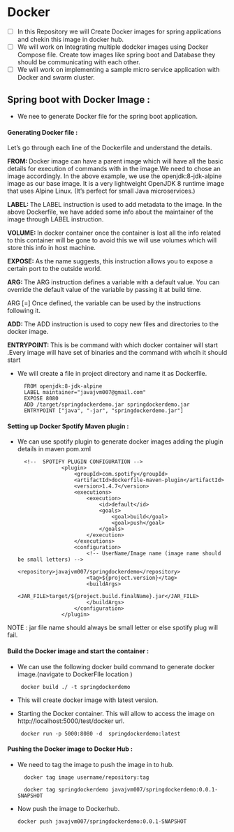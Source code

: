 # Docker  
- [ ] In this Repository we will Create Docker images for spring applications and chekin this image in docker hub.  
- [ ] We will work on Integrating multiple dodcker images using Docker Compose file.  Create tow images like spring boot and Database they should be communicating with each other.  
- [ ] We will work on implementing a sample micro service application with Docker and swarm cluster.  

## Spring boot with Docker Image :

* We nee to generate Docker file for the spring boot application.  

#### Generating Docker file : 

Let’s go through each line of the Dockerfile and understand the details.

<b>FROM: </b> Docker image can have a parent image which will have all the basic details for execution of commands with in the image.We need to chose an image accordingly. In the above example, we use the openjdk:8-jdk-alpine image as our base image. It is a very lightweight OpenJDK 8 runtime image that uses Alpine Linux. (It’s perfect for small Java microservices.) 

<b>LABEL: </b> The LABEL instruction is used to add metadata to the image. In the above Dockerfile, we have added some info about the maintainer of the image through LABEL instruction.

<b>VOLUME:  </b>  In docker container once the container is lost all the info related to this container will be gone to avoid this we will use volumes which will store this info in host machine.  

<b>EXPOSE:  </b> As the name suggests, this instruction allows you to expose a certain port to the outside world.

<b>ARG:  </b>The ARG instruction defines a variable with a default value. You can override the default value of the variable by passing it at build time.

ARG <name>[=<default value>]
Once defined, the variable can be used by the instructions following it.

<b>ADD:  </b> The ADD instruction is used to copy new files and directories to the docker image.

<b>ENTRYPOINT:  </b> This is be command with which docker container will start .Every image will have set of binaries and the command with whcih it should start  

* We will create a file in project directory and name it as Dockerfile. 

        FROM openjdk:8-jdk-alpine
        LABEL maintainer="javajvm007@gmail.com"
        EXPOSE 8080
        ADD /target/springdockerdemo.jar springdockerdemo.jar
        ENTRYPOINT ["java", "-jar", "springdockerdemo.jar"] 

#### Setting up Docker Spotify Maven  plugin :

* We can use spotify plugin to generate docker images adding the plugin details in maven pom.xml   

        <!--  SPOTIFY PLUGIN CONFIGURATION -->
                    <plugin>
                        <groupId>com.spotify</groupId>
                        <artifactId>dockerfile-maven-plugin</artifactId>
                        <version>1.4.7</version>
                        <executions>
                            <execution>
                                <id>default</id>
                                <goals>
                                    <goal>build</goal>
                                    <goal>push</goal>
                                </goals>
                            </execution>
                        </executions>
                        <configuration>
                            <!-- UserName/Image name (image name should be small letters) -->
                            <repository>javajvm007/springdockerdemo</repository>
                            <tag>${project.version}</tag>
                            <buildArgs>
                                <JAR_FILE>target/${project.build.finalName}.jar</JAR_FILE>
                            </buildArgs>
                        </configuration>
                    </plugin>

NOTE :  jar file name should always be small letter or else spotify plug will fail.  

#### Build the Docker image and start the container : 

*  We can use the following docker build command to generate docker image.(navigate to DockerFIle location )  

        docker build ./ -t springdockerdemo
        
*  This will create docker image with latest version.  

*  Starting the Docker container. This will allow to access the image on http://localhost:5000/test/docker url.  

        docker run -p 5000:8080 -d  springdockerdemo:latest

#### Pushing the Docker image to Docker Hub  :   

* We need to tag the image to push the image in to hub.  

        docker tag image username/repository:tag
        
        docker tag springdockerdemo javajvm007/springdockerdemo:0.0.1-SNAPSHOT
        
 *  Now push the image to Dockerhub.  
 
        docker push javajvm007/springdockerdemo:0.0.1-SNAPSHOT  
        
 









